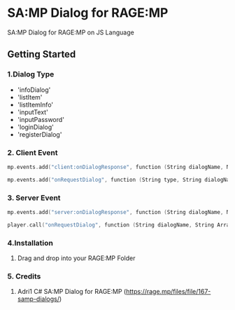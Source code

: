 # SA:MP Dialog for RAGE:MP
SA:MP Dialog for RAGE:MP on JS Language

## Getting Started

### 1.Dialog Type

* 'infoDialog'
* 'listItem'
* 'listItemInfo'
* 'inputText'
* 'inputPassword'
* 'loginDialog'
* 'registerDialog'

### 2. Client Event

```c 
mp.events.add("client:onDialogResponse", function (String dialogName, Number button, Number listSelected, String textInput, String passwordInput))
```
```c 
mp.events.add("onRequestDialog", function (String type, String dialogName, String dialogCaption, String dialogInfo, String Array dialogListItem, String Array dialogButton))
```

### 3. Server Event

```c 
mp.events.add("server:onDialogResponse", function (String dialogName, Number button, Number listSelected, String textInput, String passwordInput))
```

```c 
player.call("onRequestDialog", function (String dialogName, String Array button, String Array listSelected, String textInput, String passwordInput))
```

### 4.Installation
1. Drag and drop into your RAGE:MP Folder

### 5. Credits
1. Adri1 C# SA:MP Dialog for RAGE:MP (https://rage.mp/files/file/167-samp-dialogs/)

